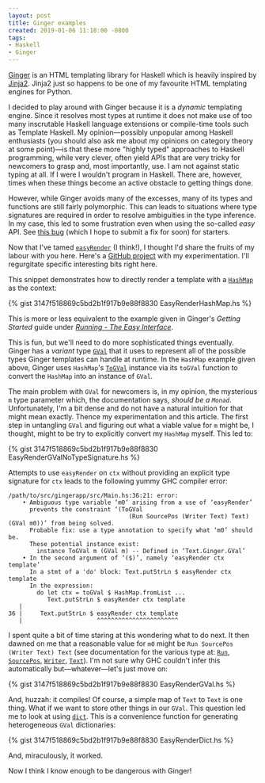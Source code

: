 ```yaml
---
layout: post
title: Ginger examples
created: 2019-01-06 11:18:00 -0800
tags:
- Haskell
- Ginger
---
```

[Ginger][ginger] is an HTML templating library for Haskell which is heavily inspired by [Jinja2][jinja2]. Jinja2 just so happens to be one of my favourite HTML templating engines for Python.

I decided to play around with Ginger because it is a _dynamic_ templating engine. Since it resolves most types at runtime it does not make use of too many inscrutable Haskell language extensions or compile-time tools such as Template Haskell. My opinion&mdash;possibly unpopular among Haskell enthusiasts (you should also ask me about my opinions on category theory at some point)&mdash;is that these more "highly typed" approaches to Haskell programming, while very clever, often yield APIs that are very tricky for newcomers to grasp and, most importantly, use. I am not against static typing at all. If I were I wouldn't program in Haskell. There are, however, times when these things become an active obstacle to getting things done.

However, while Ginger avoids many of the excesses, many of its types and functions are still fairly polymorphic. This can leads to situations where type signatures are required in order to resolve ambiguities in the type inference. In my case, this led to some frustration even when using the so-called _easy_ API. See [this bug][ginger-issue] (which I hope to submit a fix for soon) for starters.

Now that I've tamed [`easyRender`][easy-render-doc] (I think!), I thought I'd share the fruits of my labour with you here. Here's a [GitHub project][github-project] with my experimentation. I'll regurgitate specific interesting bits right here.

This snippet demonstrates how to directly render a template with a [`HashMap`][hashmap-doc] as the context:

{% gist 3147f518869c5bd2b1f917b9e88f8830 EasyRenderHashMap.hs %}

This is more or less equivalent to the example given in Ginger's _Getting Started_ guide under [_Running - The Easy Interface_][getting-started].

This is fun, but we'll need to do more sophisticated things eventually. Ginger has a _variant_ type [`GVal`][gval-doc] that it uses to represent all of the possible types Ginger templates can handle at runtime. In the `HashMap` example given above, Ginger uses `HashMap`'s [`ToGVal`][togval-doc] instance via its `toGVal` function to convert the `HashMap` into an instance of `GVal`.

The main problem with `GVal` for newcomers is, in my opinion, the mysterious `m` type parameter which, the documentation says, _should be a `Monad`_. Unfortunately, I'm a bit dense and do not have a natural intuition for that might mean exactly. Thence my experimentation and this article. The first step in untangling `GVal` and figuring out what a viable value for `m` might be, I thought, might to be try to explicitly convert my `HashMap` myself. This led to:

{% gist 3147f518869c5bd2b1f917b9e88f8830 EasyRenderGValNoTypeSignature.hs %}

Attempts to use `easyRender` on `ctx` without providing an explicit type signature for `ctx` leads to the following yummy GHC compiler error:

```text
/path/to/src/gingerapp/src/Main.hs:36:21: error:
    • Ambiguous type variable ‘m0’ arising from a use of ‘easyRender’
      prevents the constraint ‘(ToGVal
                                  (Run SourcePos (Writer Text) Text) (GVal m0))’ from being solved.
      Probable fix: use a type annotation to specify what ‘m0’ should be.
      These potential instance exist:
        instance ToGVal m (GVal m) -- Defined in ‘Text.Ginger.GVal’
    • In the second argument of ‘($)’, namely ‘easyRender ctx template’
      In a stmt of a 'do' block: Text.putStrLn $ easyRender ctx template
      In the expression:
        do let ctx = toGVal $ HashMap.fromList ...
           Text.putStrLn $ easyRender ctx template
   |
36 |     Text.putStrLn $ easyRender ctx template
   |                     ^^^^^^^^^^^^^^^^^^^^^^^
```

I spent quite a bit of time staring at this wondering what to do next. It then dawned on me that a reasonable value for `m0` might be `Run SourcePos (Writer Text) Text` (see documentation for the various type at: [`Run`][run-doc], [`SourcePos`][source-pos-doc], [`Writer`][writer-doc], [`Text`][text-doc]). I'm not sure why GHC couldn't infer this automatically but&mdash;whatever&mdash;let's just move on:

{% gist 3147f518869c5bd2b1f917b9e88f8830 EasyRenderGVal.hs %}

And, huzzah: it compiles! Of course, a simple map of `Text` to `Text` is one thing. What if we want to store other things in our `GVal`. This question led me to look at using [`dict`][dict-doc]. This is a convenience function for generating heterogeneous `GVal` dictionaries:

{% gist 3147f518869c5bd2b1f917b9e88f8830 EasyRenderDict.hs %}

And, miraculously, it worked.

Now I think I know enough to be dangerous with Ginger!

[dict-doc]: http://hackage.haskell.org/package/ginger-0.8.4.0/docs/Text-Ginger-GVal.html#v:dict
[easy-render-doc]:  http://hackage.haskell.org/package/ginger-0.8.4.0/docs/Text-Ginger-Run.html#v:easyRender
[getting-started]: https://ginger.tobiasdammers.nl/guide/getting-started/
[ginger]: https://ginger.tobiasdammers.nl/
[ginger-issue]: https://github.com/tdammers/ginger/issues/40
[github-project]: https://github.com/rcook/gingerapp
[gval-doc]: http://hackage.haskell.org/package/ginger-0.8.4.0/docs/Text-Ginger-GVal.html#t:GVal
[hashmap-doc]: https://www.stackage.org/haddock/lts-13.1/unordered-containers-0.2.9.0/Data-HashMap-Lazy.html#t:HashMap
[jinja2]: http://jinja.pocoo.org/
[run-doc]: http://hackage.haskell.org/package/ginger-0.8.4.0/docs/Text-Ginger-Run.html#g:4
[source-pos-doc]: http://hackage.haskell.org/package/ginger-0.8.4.0/docs/Text-Ginger-Parse.html#t:SourcePos
[text-doc]: http://hackage.haskell.org/package/text-1.2.3.1/docs/Data-Text.html#t:Text
[togval-doc]: http://hackage.haskell.org/package/ginger-0.8.4.0/docs/Text-Ginger-GVal.html#t:ToGVal
[writer-doc]: http://hackage.haskell.org/package/mtl-2.2.2/docs/Control-Monad-Writer-Lazy.html#t:Writer
